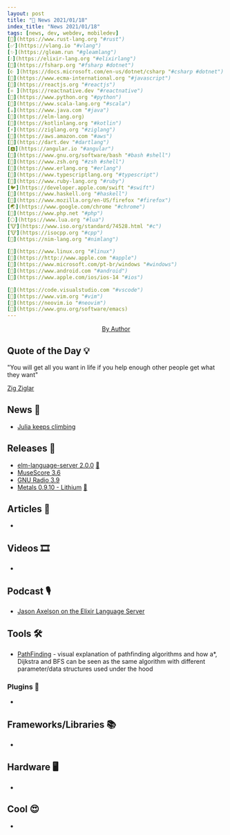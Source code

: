 ```yaml
---
layout: post
title: "📜 News 2021/01/18"
index_title: "News 2021/01/18"
tags: [news, dev, webdev, mobiledev]
[🦀](https://www.rust-lang.org "#rust")
[✅](https://vlang.io "#vlang")
[✨](https://gleam.run "#gleamlang")
[💧](https://elixir-lang.org "#elixirlang")
[🔷](https://fsharp.org "#fsharp #dotnet")
[☪️ ](https://docs.microsoft.com/en-us/dotnet/csharp "#csharp #dotnet")
[🔶](https://www.ecma-international.org "#javascript")
[🔶](https://reactjs.org "#reactjs")
[⚛️ ](https://reactnative.dev "#reactnative")
[🐍](https://www.python.org "#python")
[💈](https://www.scala-lang.org "#scala")
[☕️](https://www.java.com "#java")
[🔰](https://elm-lang.org)
[🗼](https://kotlinlang.org "#kotlin")
[⚡️](https://ziglang.org "#ziglang")
[🌳](https://aws.amazon.com "#aws")
[🎯](https://dart.dev "#dartlang")
[🅰️](https://angular.io "#angular")
[🐚](https://www.gnu.org/software/bash "#bash #shell")
[🐚](https://www.zsh.org "#zsh #shell")
[📡](https://www.erlang.org "#erlang")
[🔷](https://www.typescriptlang.org "#typescript")
[🔻](https://www.ruby-lang.org "#ruby")
[🐦](https://developer.apple.com/swift "#swift")
[🎩](https://www.haskell.org "#haskell")
[🦊](https://www.mozilla.org/en-US/firefox "#firefox")
[🌏](https://www.google.com/chrome "#chrome")
[🐘](https://www.php.net "#php")
[🌕](https://www.lua.org "#lua")
[🐮](https://www.iso.org/standard/74528.html "#c")
[🐮](https://isocpp.org "#cpp")
[👑](https://nim-lang.org "#nimlang")

[🐧](https://www.linux.org "#linux")
[🍎](https://http://www.apple.com "#apple")
[🦋](https://www.microsoft.com/pt-br/windows "#windows")
[🤖](https://www.android.com "#android")
[📱](https://www.apple.com/ios/ios-14 "#ios")

[📝](https://code.visualstudio.com "#vscode")
[🍃](https://www.vim.org "#vim")
[🍃](https://neovim.io "#neovim")
[🐃](https://www.gnu.org/software/emacs)
---
```


<a href="https://daily-tech-news.github.io/2021/01/18/news.html">
  <img src=""
     alt=""
     class="image">
</a>

<div style="text-align:center">
   <a href="">By Author</a>
</div>

## Quote of the Day 💡

"You will get all you want in life if you help enough other people get what they want"

[Zig Ziglar](https://en.wikipedia.org/wiki/Zig_Ziglar)

## News 📰

- [Julia keeps climbing](https://www.hpcwire.com/2021/01/13/julia-update-adoption-keeps-climbing-is-it-a-python-challenger/)

## Releases 🥳

- [elm-language-server 2.0.0](https://github.com/elm-tooling/elm-language-server/releases/tag/2.0.0) [🔰](https://elm-lang.org)
- [MuseScore 3.6](https://musescore.org/en/3.6)
- [GNU Radio 3.9](https://www.gnuradio.org/news/2021-01-17-gnu-radio-v3.9.0.0-release/)
- [Metals 0.9.10 - Lithium](https://scalameta.org/metals/blog/2021/01/19/lithium.html) [💈](https://www.scala-lang.org "#scala")

## Articles 📜

- []()

## Videos 🎞

- []()

## Podcast 🎙

- [Jason Axelson on the Elixir Language Server](https://smartlogic.io/podcast/elixir-wizards/s5e7-axelson/)

## Tools 🛠

- [PathFinding](https://github.com/npretto/pathfinding) - visual explanation of pathfinding algorithms and how a*, Dijkstra and BFS can be seen as the same algorithm with different parameter/data structures used under the hood

### Plugins 🔌

- []()

## Frameworks/Libraries 📚

- []()

## Hardware 🖥

- []()

## Cool 😍

- []()

